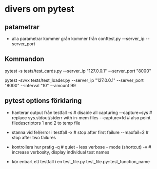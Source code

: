 # divers om pytest

## patametrar

- alla parametrar kommer grån kommer från conftest.py
  --server_ip
  --server_port

## Kommandon

pytest -s tests/test_cards.py --server_ip "127.0.0.1" --server_port "8000"

pytest -svvx tests/test_loader.py --server_ip "127.0.0.1" --server_port "8000" --interval "10" --amount 99

## pytest options förklaring

- hanterar output från testfall
  -s # disable all capturing
  --capture=sys # replace sys.stdout/stderr with in-mem files
  --capture=fd # also point filedescriptors 1 and 2 to temp file

- stanna vid fel/error i testfall
  -x # stop after first failure
  --maxfail=2 # stop after two failures

- kontrollera hur pratig
  -q # quiet - less verbose - mode (shortcut)
  -v # increase verbosity, display individual test names

- kör enbart ett testfall i en test_file.py
  test_file.py::test_function_name

##
